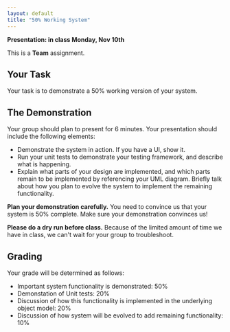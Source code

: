```yaml
---
layout: default
title: "50% Working System"
---
```


**Presentation: in class Monday, Nov 10th**

This is a **Team** assignment.

Your Task
---------

Your task is to demonstrate a 50% working version of your system.

The Demonstration
-----------------

Your group should plan to present for 6 minutes. Your presentation should include the following elements:

-   Demonstrate the system in action. If you have a UI, show it.
-   Run your unit tests to demonstrate your testing framework, and describe what is happening.
-   Explain what parts of your design are implemented, and which parts remain to be implemented by referencing your UML diagram. Briefly talk about how you plan to evolve the system to implement the remaining functionality.

**Plan your demonstration carefully.** You need to convince us that your system is 50% complete.  Make sure your demonstration convinces us!

**Please do a dry run before class.** Because of the limited amount of time we have in class, we can't wait for your group to troubleshoot.

Grading
-------

Your grade will be determined as follows:

-   Important system functionality is demonstrated: 50%
-   Demonstation of Unit tests: 20%
-   Discussion of how this functionality is implemented in the underlying object model: 20%
-   Discussion of how system will be evolved to add remaining functionality: 10%

 
